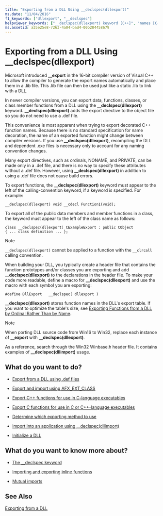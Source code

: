 ```yaml
---
title: "Exporting from a DLL Using __declspec(dllexport)"
ms.date: "11/04/2016"
f1_keywords: ["dllexport", "__declspec"]
helpviewer_keywords: ["__declspec(dllexport) keyword [C++]", "names [C++], DLL exports by", "export directives [C++]", "exporting DLLs [C++], __declspec(dllexport) keyword"]
ms.assetid: a35e25e8-7263-4a04-bad4-00b284458679
---
```

# Exporting from a DLL Using __declspec(dllexport)

Microsoft introduced **__export** in the 16-bit compiler version of Visual C++ to allow the compiler to generate the export names automatically and place them in a .lib file. This .lib file can then be used just like a static .lib to link with a DLL.

In newer compiler versions, you can export data, functions, classes, or class member functions from a DLL using the **__declspec(dllexport)** keyword. **__declspec(dllexport)** adds the export directive to the object file so you do not need to use a .def file.

This convenience is most apparent when trying to export decorated C++ function names. Because there is no standard specification for name decoration, the name of an exported function might change between compiler versions. If you use **__declspec(dllexport)**, recompiling the DLL and dependent .exe files is necessary only to account for any naming convention changes.

Many export directives, such as ordinals, NONAME, and PRIVATE, can be made only in a .def file, and there is no way to specify these attributes without a .def file. However, using **__declspec(dllexport)** in addition to using a .def file does not cause build errors.

To export functions, the **__declspec(dllexport)** keyword must appear to the left of the calling-convention keyword, if a keyword is specified. For example:

```
__declspec(dllexport) void __cdecl Function1(void);
```

To export all of the public data members and member functions in a class, the keyword must appear to the left of the class name as follows:

```
class __declspec(dllexport) CExampleExport : public CObject
{ ... class definition ... };
```

> [!NOTE]
>  `__declspec(dllexport)` cannot be applied to a function with the `__clrcall` calling convention.

When building your DLL, you typically create a header file that contains the function prototypes and/or classes you are exporting and add **__declspec(dllexport)** to the declarations in the header file. To make your code more readable, define a macro for **__declspec(dllexport)** and use the macro with each symbol you are exporting:

```
#define DllExport   __declspec( dllexport )
```

**__declspec(dllexport)** stores function names in the DLL's export table. If you want to optimize the table's size, see [Exporting Functions from a DLL by Ordinal Rather Than by Name](exporting-functions-from-a-dll-by-ordinal-rather-than-by-name.md).

> [!NOTE]
>  When porting DLL source code from Win16 to Win32, replace each instance of **__export** with **__declspec(dllexport)**.

As a reference, search through the Win32 Winbase.h header file. It contains examples of **__declspec(dllimport)** usage.

## What do you want to do?

- [Export from a DLL using .def files](exporting-from-a-dll-using-def-files.md)

- [Export and import using AFX_EXT_CLASS](exporting-and-importing-using-afx-ext-class.md)

- [Export C++ functions for use in C-language executables](exporting-cpp-functions-for-use-in-c-language-executables.md)

- [Export C functions for use in C or C++-language executables](exporting-c-functions-for-use-in-c-or-cpp-language-executables.md)

- [Determine which exporting method to use](determining-which-exporting-method-to-use.md)

- [Import into an application using __declspec(dllimport)](importing-into-an-application-using-declspec-dllimport.md)

- [Initialize a DLL](run-time-library-behavior.md#initializing-a-dll)

## What do you want to know more about?

- [The __declspec keyword](../cpp/declspec.md)

- [Importing and exporting inline functions](importing-and-exporting-inline-functions.md)

- [Mutual imports](mutual-imports.md)

## See Also

[Exporting from a DLL](exporting-from-a-dll.md)